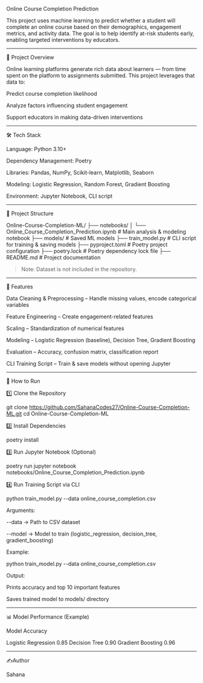 Online Course Completion Prediction

This project uses machine learning to predict whether a student will complete an online course based on their demographics, engagement metrics, and activity data.
The goal is to help identify at-risk students early, enabling targeted interventions by educators.


---

📌 Project Overview

Online learning platforms generate rich data about learners — from time spent on the platform to assignments submitted.
This project leverages that data to:

Predict course completion likelihood

Analyze factors influencing student engagement

Support educators in making data-driven interventions



---

🛠 Tech Stack

Language: Python 3.10+

Dependency Management: Poetry

Libraries: Pandas, NumPy, Scikit-learn, Matplotlib, Seaborn

Modeling: Logistic Regression, Random Forest, Gradient Boosting

Environment: Jupyter Notebook, CLI script



---

📂 Project Structure

Online-Course-Completion-ML/
├── notebooks/
│   └── Online_Course_Completion_Prediction.ipynb   # Main analysis & modeling notebook
├── models/                                         # Saved ML models
├── train_model.py                                  # CLI script for training & saving models
├── pyproject.toml                                  # Poetry project configuration
├── poetry.lock                                     # Poetry dependency lock file
├── README.md                                       # Project documentation

> Note: Dataset is not included in the repository.




---

🚀 Features

Data Cleaning & Preprocessing – Handle missing values, encode categorical variables

Feature Engineering – Create engagement-related features

Scaling – Standardization of numerical features

Modeling – Logistic Regression (baseline), Decision Tree, Gradient Boosting

Evaluation – Accuracy, confusion matrix, classification report

CLI Training Script – Train & save models without opening Jupyter



---

📜 How to Run

1️⃣ Clone the Repository

git clone https://github.com/SahanaCodes27/Online-Course-Completion-ML.git
cd Online-Course-Completion-ML

2️⃣ Install Dependencies

poetry install

3️⃣ Run Jupyter Notebook (Optional)

poetry run jupyter notebook notebooks/Online_Course_Completion_Prediction.ipynb

4️⃣ Run Training Script via CLI

python train_model.py --data online_course_completion.csv

Arguments:

--data → Path to CSV dataset

--model → Model to train (logistic_regression, decision_tree, gradient_boosting)


Example:

python train_model.py --data online_course_completion.csv

Output:

Prints accuracy and top 10 important features

Saves trained model to models/ directory



---

📊 Model Performance (Example)

Model	Accuracy

Logistic Regression	0.85
Decision Tree	0.90
Gradient Boosting	0.96


---

✍️Author

Sahana
